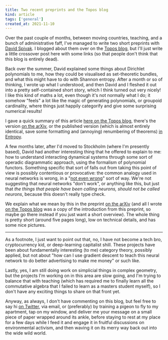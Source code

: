 ```yaml
---
title: Two recent preprints and the Topos blog
kind: article
tags: ['general']
created_at: 2021-11-10
---
```


Over the past couple of months, between moving countries, teaching, and a bunch of administrative faff, I've managed to write two short preprints with [David Spivak](http://www.dspivak.net/).
I blogged about them over on the [Topos blog](https://topos.site/blog/), but I'll just write a little crossover post here with some links (so that people don't think that this blog is entirely dead).

<!-- more -->

Back over the summer, David explained some things about Dirichlet polynomials to me, how they could be visualised as set-theoretic bundles, and what this might have to do with Shannon entropy.
After a month or so of thinking, I wrote up what I understood, and then David and I fleshed it out into a pretty self-contained short story, which I think turned out very nicely!
I like this kind of maths a lot, even though it's not normally what I do;
it somehow "feels" a lot like the magic of generating polynomials, or groupoid cardinality, where things just happily categorify and give some surprising numerical results!

I gave a quick summary of this article [here on the Topos blog](https://topos.site/blog/2021/07/dirichlet-polynomials-and-entropy/), there's the version [on the arXiv](https://arxiv.org/abs/2107.04832), or the published version (which is almost entirely identical, save some formatting and (annoying) renumbering of theorems) [in Entropy](https://doi.org/10.3390/e23081085).

A few months later, after I'd moved to Stockholm (where I'm presently based), David had another interesting thing that he offered to explain to me: how to understand interacting dynamical systems through some sort of operadic diagrammatic approach, using the formalism of polynomial functors.
Something specific that sort of falls out from taking this point of view is possibly contentious or provocative: the common analogy used in neural networks is wrong, in a "[not even wrong](https://en.wikipedia.org/wiki/Not_even_wrong)" sort of way.
We're not suggesting that neural networks "don't work", or anything like this, but just that *the things that people have been calling neurons, should not be called neurons*, because this doesn't really type check.

We explain what we mean by this in the preprint [on the arXiv](https://arxiv.org/abs/2111.01297) (and all I wrote [on the Topos blog](https://topos.site/blog/2021/11/deep-neural-networks-as-nested-dynamical-systems/) was a copy of the introduction from this preprint, so maybe go there instead if you just want a short overview).
The whole thing is pretty short (around five pages long), low on technical details, and has some nice pictures.

---

As a footnote, I just want to point out that, no, I have not become a tech bro, cryptocurrency kid, or deep-learning capitalist shill.
These projects have been about fundamentally interesting (to me) category theory, possibly applied, but not about "how can I use gradient descent to teach this neural network to do better advertising to make me money" or such like.

Lastly, yes, I am still doing work on simplicial things in complex geometry, but the projects I'm working on in this area are slow going, and I'm trying to balance that with teaching (which has required me to finally learn all the commutative algebra that I failed to learn as a masters student myself), so I don't have any exciting things to share on that front yet.

Anyway, as always, I don't have commenting on this blog, but feel free to say hi [on Twitter](https://twitter.com/tim_hosgood), via email, or (preferably) by training a pigeon to fly to my apartment, tap on my window, and deliver me your message on a small piece of paper wrapped around its ankle, before staying to rest at my place for a few days while I feed it and engage it in fruitful discussions on environmental activism, and then waving it on its merry way back out into the wide wild world.
